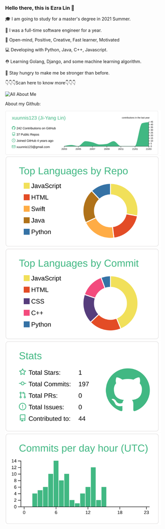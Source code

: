 ### Hello there, this is Ezra Lin 👋

 🎓 I am going to study for a master's degree in 2021 Summer.
 
 💼 I was a full-time software engineer for a year.
 
 💙 Open-mind, Positive, Creative, Fast learner, Motivated
 
 💻 Developing with Python, Java, C++, Javascript.
 
 ⛑ Learning Golang, Django, and some machine learning algorithm.
 
 🎯 Stay hungry to make me be stronger than before.
 
 👇👇👇Scan here to know more👇👇👇
 

 ![All About Me](https://i.imgur.com/M6SG58D.png)


About my Github:


[![](https://raw.githubusercontent.com/xuunnis123/Readme/master/profile-summary-card-output/vue/0-profile-details.svg)](https://github.com/vn7n24fzkq/github-profile-summary-cards)
[![](https://raw.githubusercontent.com/xuunnis123/Readme/master/profile-summary-card-output/vue/1-repos-per-language.svg)](https://github.com/vn7n24fzkq/github-profile-summary-cards) [![](https://raw.githubusercontent.com/xuunnis123/Readme/master/profile-summary-card-output/vue/2-most-commit-language.svg)](https://github.com/vn7n24fzkq/github-profile-summary-cards)
[![](https://raw.githubusercontent.com/xuunnis123/Readme/master/profile-summary-card-output/vue/3-stats.svg)](https://github.com/vn7n24fzkq/github-profile-summary-cards) [![](https://raw.githubusercontent.com/xuunnis123/Readme/master/profile-summary-card-output/vue/4-productive-time.svg)](https://github.com/vn7n24fzkq/github-profile-summary-cards)


